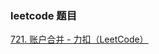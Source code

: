 ### leetcode 题目

[721. 账户合并 - 力扣（LeetCode）](https://leetcode.cn/problems/accounts-merge/solutions/564305/zhang-hu-he-bing-by-leetcode-solution-3dyq/?envType=daily-question&envId=2024-07-15)

